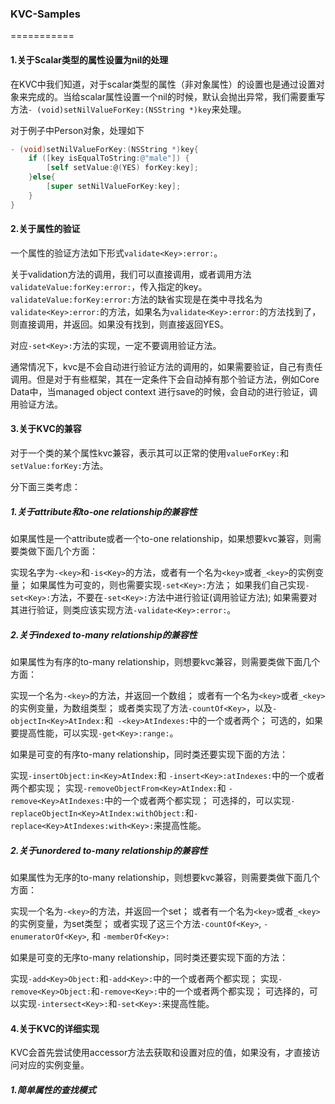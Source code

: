 ### KVC-Samples
===========

#### 1.关于Scalar类型的属性设置为nil的处理

在KVC中我们知道，对于scalar类型的属性（非对象属性）的设置也是通过设置对象来完成的。当给scalar属性设置一个nil的时候，默认会抛出异常，我们需要重写方法`- (void)setNilValueForKey:(NSString *)key`来处理。

对于例子中Person对象，处理如下
```objective-c
- (void)setNilValueForKey:(NSString *)key{
    if ([key isEqualToString:@"male"]) {
        [self setValue:@(YES) forKey:key];
    }else{
        [super setNilValueForKey:key];
    }
}
```

#### 2.关于属性的验证

一个属性的验证方法如下形式`validate<Key>:error:`。

关于validation方法的调用，我们可以直接调用，或者调用方法`validateValue:forKey:error:`，传入指定的key。
`validateValue:forKey:error:`方法的缺省实现是在类中寻找名为`validate<Key>:error:`的方法，如果名为`validate<Key>:error:`的方法找到了，则直接调用，并返回。如果没有找到，则直接返回YES。

对应`-set<Key>:`方法的实现，一定不要调用验证方法。

通常情况下，kvc是不会自动进行验证方法的调用的，如果需要验证，自己有责任调用。但是对于有些框架，其在一定条件下会自动掉有那个验证方法，例如Core Data中，当managed object context 进行save的时候，会自动的进行验证，调用验证方法。


#### 3.关于KVC的兼容

对于一个类的某个属性kvc兼容，表示其可以正常的使用`valueForKey:`和`setValue:forKey:`方法。

分下面三类考虑：

##### 1.关于attribute和to-one relationship的兼容性

如果属性是一个attribute或者一个to-one relationship，如果想要kvc兼容，则需要类做下面几个方面：

实现名字为`-<key>`和`-is<Key>`的方法，或者有一个名为`<key>`或者`_<key>`的实例变量；
如果属性为可变的，则也需要实现`-set<Key>:`方法；
如果我们自己实现`-set<Key>:`方法，不要在`-set<Key>:`方法中进行验证(调用验证方法);
如果需要对其进行验证，则类应该实现方法`-validate<Key>:error:`。

##### 2.关于indexed to-many relationship的兼容性

如果属性为有序的to-many relationship，则想要kvc兼容，则需要类做下面几个方面：

实现一个名为`-<key>`的方法，并返回一个数组；
或者有一个名为`<key>`或者`_<key>`的实例变量，为数组类型；
或者类实现了方法`-countOf<Key>`，以及`-objectIn<Key>AtIndex:`和` -<key>AtIndexes:`中的一个或者两个；
可选的，如果要提高性能，可以实现`-get<Key>:range:`。

如果是可变的有序to-many relationship，同时类还要实现下面的方法：

实现`-insertObject:in<Key>AtIndex:`和 `-insert<Key>:atIndexes:`中的一个或者两个都实现；
实现`-removeObjectFrom<Key>AtIndex:`和 `-remove<Key>AtIndexes:`中的一个或者两个都实现；
可选择的，可以实现`-replaceObjectIn<Key>AtIndex:withObject:`和`-replace<Key>AtIndexes:with<Key>:`来提高性能。

##### 2.关于unordered to-many relationship的兼容性

如果属性为无序的to-many relationship，则想要kvc兼容，则需要类做下面几个方面：

实现一个名为`-<key>`的方法，并返回一个set；
或者有一个名为`<key>`或者`_<key>`的实例变量，为set类型；
或者实现了这三个方法`-countOf<Key>`, `-enumeratorOf<Key>`, 和 `-memberOf<Key>:`

如果是可变的无序to-many relationship，同时类还要实现下面的方法：

实现`-add<Key>Object:`和`-add<Key>:`中的一个或者两个都实现；
实现`-remove<Key>Object:`和`-remove<Key>:`中的一个或者两个都实现；
可选择的，可以实现`-intersect<Key>:`和`-set<Key>:`来提高性能。


#### 4.关于KVC的详细实现

KVC会首先尝试使用accessor方法去获取和设置对应的值，如果没有，才直接访问对应的实例变量。

##### 1.简单属性的查找模式



























